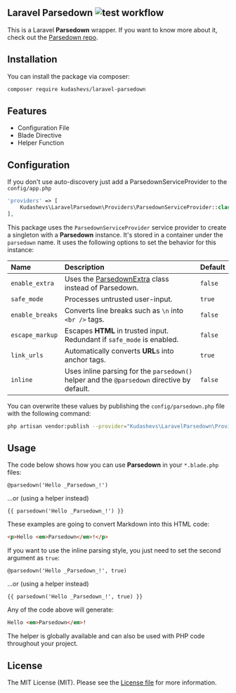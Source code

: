 ## Laravel Parsedown ![test workflow](https://github.com/kudashevs/laravel-parsedown/actions/workflows/run-tests.yml/badge.svg)

This is a Laravel **Parsedown** wrapper. If you want to know more about it, check out the [Parsedown repo](https://github.com/erusev/parsedown).


## Installation

You can install the package via composer:

```bash
composer require kudashevs/laravel-parsedown
```


## Features

* Configuration File
* Blade Directive
* Helper Function


## Configuration

If you don't use auto-discovery just add a ParsedownServiceProvider to the `config/app.php`
```php
'providers' => [
    Kudashevs\LaravelParsedown\Providers\ParsedownServiceProvider::class,
],
```

This package uses the `ParsedownServiceProvider` service provider to create a singleton with a **Parsedown** instance.
It's stored in a container under the `parsedown` name. It uses the following options to set the behavior for this instance:

| Name             | Description                                                                                       | Default |
|:-----------------|:--------------------------------------------------------------------------------------------------|:--------|
| `enable_extra`   | Uses the [ParsedownExtra](https://github.com/erusev/parsedown-extra) class instead of Parsedown.  | `false` |
| `safe_mode`      | Processes untrusted user-input.                                                                   | `true`  |
| `enable_breaks`  | Converts line breaks such as `\n` into `<br />` tags.                                             | `false` |
| `escape_markup`  | Escapes **HTML** in trusted input. Redundant if `safe_mode` is enabled.                           | `false` |
| `link_urls`      | Automatically converts **URL**s into anchor tags.                                                 | `true`  |
| `inline`         | Uses inline parsing for the `parsedown()` helper and the `@parsedown` directive by default.       | `false` |

You can overwrite these values by publishing the `config/parsedown.php` file with the following command:

```bash
php artisan vendor:publish --provider="Kudashevs\LaravelParsedown\Providers\ParsedownServiceProvider"
```


## Usage

The code below shows how you can use **Parsedown** in your `*.blade.php` files:

```blade
@parsedown('Hello _Parsedown_!')
```
...or (using a helper instead)
```blade
{{ parsedown('Hello _Parsedown_!') }}
```

These examples are going to convert Markdown into this HTML code:
```html
<p>Hello <em>Parsedown</em>!</p>
```

If you want to use the inline parsing style, you just need to set the second argument as `true`:
```blade
@parsedown('Hello _Parsedown_!', true)
```
...or (using a helper instead)
```blade
{{ parsedown('Hello _Parsedown_!', true) }}
```

Any of the code above will generate:
```html
Hello <em>Parsedown</em>!
```

The helper is globally available and can also be used with PHP code throughout your project.


## License

The MIT License (MIT). Please see the [License file](LICENSE.md) for more information.